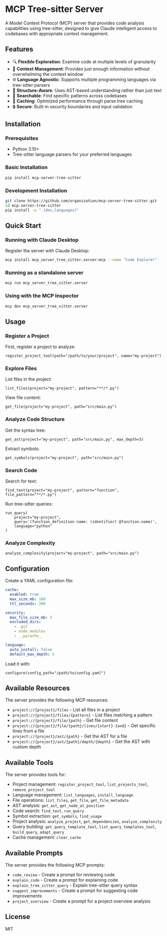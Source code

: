 # MCP Tree-sitter Server

A Model Context Protocol (MCP) server that provides code analysis capabilities using tree-sitter, designed to give Claude intelligent access to codebases with appropriate context management.

## Features

- 🔍 **Flexible Exploration**: Examine code at multiple levels of granularity
- 🧠 **Context Management**: Provides just enough information without overwhelming the context window
- 🌐 **Language Agnostic**: Supports multiple programming languages via tree-sitter parsers
- 🌳 **Structure-Aware**: Uses AST-based understanding rather than just text
- 🔎 **Searchable**: Find specific patterns across codebases
- 🔄 **Caching**: Optimized performance through parse tree caching
- 🔒 **Secure**: Built-in security boundaries and input validation

## Installation

### Prerequisites

- Python 3.10+
- Tree-sitter language parsers for your preferred languages

### Basic Installation

```bash
pip install mcp-server-tree-sitter
```

### Development Installation

```bash
git clone https://github.com/organization/mcp-server-tree-sitter.git
cd mcp-server-tree-sitter
pip install -e ".[dev,languages]"
```

## Quick Start

### Running with Claude Desktop

Register the server with Claude Desktop:

```bash
mcp install mcp_server_tree_sitter.server:mcp --name "Code Explorer"
```

### Running as a standalone server

```bash
mcp run mcp_server_tree_sitter.server
```

### Using with the MCP Inspector

```bash
mcp dev mcp_server_tree_sitter.server
```

## Usage

### Register a Project

First, register a project to analyze:

```
register_project_tool(path="/path/to/your/project", name="my-project")
```

### Explore Files

List files in the project:

```
list_files(project="my-project", pattern="**/*.py")
```

View file content:

```
get_file(project="my-project", path="src/main.py")
```

### Analyze Code Structure

Get the syntax tree:

```
get_ast(project="my-project", path="src/main.py", max_depth=3)
```

Extract symbols:

```
get_symbols(project="my-project", path="src/main.py")
```

### Search Code

Search for text:

```
find_text(project="my-project", pattern="function", file_pattern="**/*.py")
```

Run tree-sitter queries:

```
run_query(
    project="my-project",
    query='(function_definition name: (identifier) @function.name)',
    language="python"
)
```

### Analyze Complexity

```
analyze_complexity(project="my-project", path="src/main.py")
```

## Configuration

Create a YAML configuration file:

```yaml
cache:
  enabled: true
  max_size_mb: 100
  ttl_seconds: 300

security:
  max_file_size_mb: 5
  excluded_dirs:
    - .git
    - node_modules
    - __pycache__

language:
  auto_install: false
  default_max_depth: 5
```

Load it with:

```
configure(config_path="/path/to/config.yaml")
```

## Available Resources

The server provides the following MCP resources:

- `project://{project}/files` - List all files in a project
- `project://{project}/files/{pattern}` - List files matching a pattern
- `project://{project}/file/{path}` - Get file content
- `project://{project}/file/{path}/lines/{start}-{end}` - Get specific lines from a file
- `project://{project}/ast/{path}` - Get the AST for a file
- `project://{project}/ast/{path}/depth/{depth}` - Get the AST with custom depth

## Available Tools

The server provides tools for:

- Project management: `register_project_tool`, `list_projects_tool`, `remove_project_tool`
- Language management: `list_languages`, `install_language`
- File operations: `list_files`, `get_file`, `get_file_metadata`
- AST analysis: `get_ast`, `get_node_at_position`
- Code search: `find_text`, `run_query`
- Symbol extraction: `get_symbols`, `find_usage`
- Project analysis: `analyze_project`, `get_dependencies`, `analyze_complexity`
- Query building: `get_query_template_tool`, `list_query_templates_tool`, `build_query`, `adapt_query`
- Cache management: `clear_cache`

## Available Prompts

The server provides the following MCP prompts:

- `code_review` - Create a prompt for reviewing code
- `explain_code` - Create a prompt for explaining code
- `explain_tree_sitter_query` - Explain tree-sitter query syntax
- `suggest_improvements` - Create a prompt for suggesting code improvements
- `project_overview` - Create a prompt for a project overview analysis

## License

MIT
